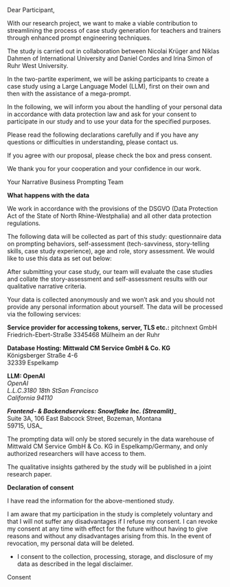 Dear Participant,

With our research project, we want to make a viable contribution to streamlining the process of case study generation for teachers and trainers through enhanced prompt engineering techniques.

The study is carried out in collaboration between Nicolai Krüger and Niklas Dahmen of International University and Daniel Cordes and Irina Simon of Ruhr West University.

In the two-partite experiment, we will be asking participants to create a case study using a Large Language Model (LLM), first on their own and then with the assistance of a mega-prompt.

In the following, we will inform you about the handling of your personal data in accordance with data protection law and ask for your consent to participate in our study and to use your data for the specified purposes.

Please read the following declarations carefully and if you have any questions or difficulties in understanding, please contact us.

If you agree with our proposal, please check the box and press consent.

We thank you for your cooperation and your confidence in our work.

Your Narrative Business Prompting Team

**What happens with the data**

We work in accordance with the provisions of the DSGVO (Data Protection Act of the State of North Rhine-Westphalia) and all other data protection regulations.

The following data will be collected as part of this study: questionnaire data on prompting behaviors, self-assessment (tech-savviness, story-telling skills, case study experience), age and role, story assessment. We would like to use this data as set out below:

After submitting your case study, our team will evaluate the case studies and collate the story-assessment and self-assessment results with our qualitative narrative criteria.

Your data is collected anonymously and we won’t ask and you should not provide any personal information about yourself. The data will be processed via the following services:

**Service provider for accessing tokens, server, TLS etc.:** pitchnext GmbH  
Friedrich-Ebert-Straße 3345468 Mülheim an der Ruhr

**Database Hosting: Mittwald CM Service GmbH & Co. KG**  
Königsberger Straße 4-6  
32339 Espelkamp

**LLM: OpenAI**  
_OpenAI  
L.L.C.3180 18th StSan Francisco  
California 94110_

**_Frontend- & Backendservices: Snowflake Inc. (Streamlit)_**_  
Suite 3A, 106 East Babcock Street, Bozeman, Montana  
59715, USA_

The prompting data will only be stored securely in the data warehouse of Mittwald CM Service GmbH & Co. KG in Espelkamp/Germany, and only authorized researchers will have access to them.

The qualitative insights gathered by the study will be published in a joint research paper.

**Declaration of consent**

I have read the information for the above-mentioned study.

I am aware that my participation in the study is completely voluntary and that I will not suffer any disadvantages if I refuse my consent. I can revoke my consent at any time with effect for the future without having to give reasons and without any disadvantages arising from this. In the event of revocation, my personal data will be deleted.

- I consent to the collection, processing, storage, and disclosure of my data as described in the legal disclaimer.

Consent